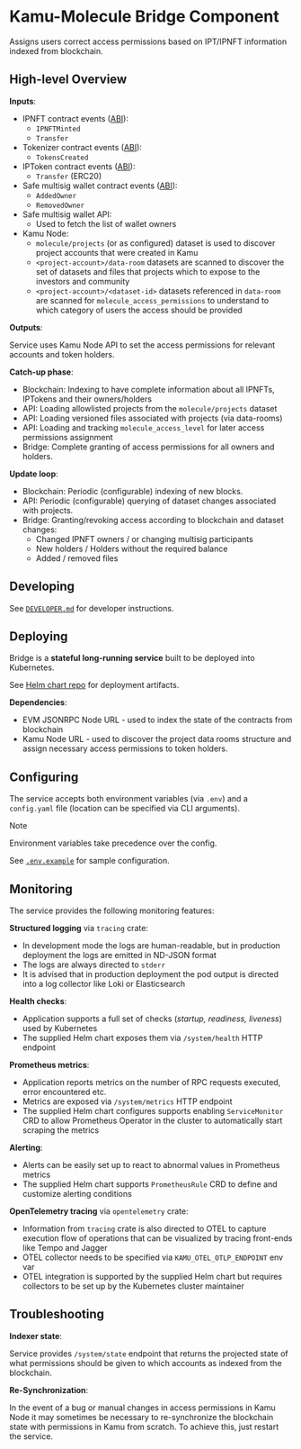 # Kamu-Molecule Bridge Component
Assigns users correct access permissions based on IPT/IPNFT information indexed from blockchain.


## High-level Overview

**Inputs**:
- IPNFT contract events ([ABI](./src/infra/molecule_contracts/abis/IPNFT.json)):
  - `IPNFTMinted`
  - `Transfer`
- Tokenizer contract events ([ABI](./src/infra/molecule_contracts/abis/Tokenizer.json)):
  - `TokensCreated`
- IPToken contract events ([ABI](./src/infra/molecule_contracts/abis/IPToken.json)):
  - `Transfer` (ERC20)
- Safe multisig wallet contract events ([ABI](./src/infra/molecule_contracts/abis/Safe.json)):
  - `AddedOwner`
  - `RemovedOwner`
- Safe multisig wallet API:
  - Used to fetch the list of wallet owners
- Kamu Node:
  - `molecule/projects` (or as configured) dataset is used to discover project accounts that were created in Kamu
  - `<project-account>/data-room` datasets are scanned to discover the set of datasets and files that projects which to expose to the investors and community
  - `<project-account>/<dataset-id>` datasets referenced in `data-room` are scanned for `molecule_access_permissions` to understand to which category of users the access should be provided

**Outputs**:

Service uses Kamu Node API to set the access permissions for relevant accounts and token holders.

**Catch-up phase**:

- Blockchain: Indexing to have complete information about all IPNFTs, IPTokens and their owners/holders
- API: Loading allowlisted projects from the `molecule/projects` dataset
- API: Loading versioned files associated with projects (via data-rooms)
- API: Loading and tracking `molecule_access_level` for later access permissions assignment
- Bridge: Complete granting of access permissions for all owners and holders.

**Update loop**:

- Blockchain: Periodic (configurable) indexing of new blocks.
- API: Periodic (configurable) querying of dataset changes associated with projects.
- Bridge: Granting/revoking access according to blockchain and dataset changes:
  - Changed IPNFT owners / or changing multisig participants
  - New holders / Holders without the required balance
  - Added / removed files

## Developing
See [`DEVELOPER.md`](./DEVELOPER.md) for developer instructions.


## Deploying
Bridge is a **stateful long-running service** built to be deployed into Kubernetes.

See [Helm chart repo](https://github.com/kamu-data/kamu-molecule-bridge-helm-charts) for deployment artifacts.

**Dependencies**:
* EVM JSONRPC Node URL - used to index the state of the contracts from blockchain
* Kamu Node URL - used to discover the project data rooms structure and assign necessary access permissions to token holders.

## Configuring
The service accepts both environment variables (via `.env`) and a `config.yaml` file (location can be specified via CLI arguments). 

> [!NOTE]
> Environment variables take precedence over the config.

See [`.env.example`](./.env.example) for sample configuration.


## Monitoring
The service provides the following monitoring features:

**Structured logging** via `tracing` crate:
- In development mode the logs are human-readable, but in production deployment the logs are emitted in ND-JSON format
- The logs are always directed to `stderr`
- It is advised that in production deployment the pod output is directed into a log collector like Loki or Elasticsearch

**Health checks**:
- Application supports a full set of checks (*startup, readiness, liveness*) used by Kubernetes
- The supplied Helm chart exposes them via `/system/health` HTTP endpoint

**Prometheus metrics**:
- Application reports metrics on the number of RPC requests executed, error encountered etc.
- Metrics are exposed via `/system/metrics` HTTP endpoint
- The supplied Helm chart configures supports enabling `ServiceMonitor` CRD to allow Prometheus Operator in the cluster to automatically start scraping the metrics

**Alerting**:
- Alerts can be easily set up to react to abnormal values in Prometheus metrics
- The supplied Helm chart supports `PrometheusRule` CRD to define and customize alerting conditions

**OpenTelemetry tracing** via `opentelemetry` crate:
- Information from `tracing` crate is also directed to OTEL to capture execution flow of operations that can be visualized by tracing front-ends like Tempo and Jagger
- OTEL collector needs to be specified via `KAMU_OTEL_OTLP_ENDPOINT` env var
- OTEL integration is supported by the supplied Helm chart but requires collectors to be set up by the Kubernetes cluster maintainer


## Troubleshooting

**Indexer state**:

Service provides `/system/state` endpoint that returns the projected state of what permissions should be given to which accounts as indexed from the blockchain.

**Re-Synchronization**:

In the event of a bug or manual changes in access permissions in Kamu Node it may sometimes be necessary to re-synchronize the blockchain state with permissions in Kamu from scratch. To achieve this, just restart the service.

